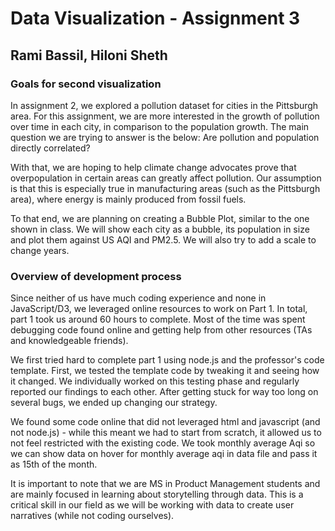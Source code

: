 # Data Visualization - Assignment 3

## Rami Bassil, Hiloni Sheth

### Goals for second visualization
In assignment 2, we explored a pollution dataset for cities in the Pittsburgh area. For this assignment, we are more interested in the growth of pollution over time in each city, in comparison to the population growth. The main question we are trying to answer is the below:
Are pollution and population directly correlated?

With that, we are hoping to help climate change advocates prove that overpopulation in certain areas can greatly affect pollution. Our assumption is that this is especially true  in manufacturing areas (such as the Pittsburgh area), where energy is mainly produced from fossil fuels. 

To that end, we are planning on creating a Bubble Plot, similar to the one shown in class. We will show each city as a bubble, its population in size and plot them against US AQI and PM2.5. We will also try to add a scale to change years. 


### Overview of development process

Since neither of us have much coding experience and none in JavaScript/D3, we leveraged online resources to work on Part 1. In total, part 1 took us around 60 hours to complete. Most of the time was spent debugging code found online and getting help from other resources (TAs and knowledgeable friends). 

We first tried hard to complete part 1 using node.js and the professor's code template. First, we tested the template code by tweaking it and seeing how it changed. We individually worked on this testing phase and regularly reported our findings to each other. After getting stuck for way too long on several bugs, we ended up changing our strategy.

We found some code online that did not leveraged html and javascript (and not node.js) - while this meant we had to start from scratch, it allowed us to not feel restricted with the existing code. We took monthly average Aqi so we can show data on hover for monthly average aqi in data file and pass it as 15th of the month.

It is important to note that we are MS in Product Management students and are mainly focused in learning about storytelling through data. This is a critical skill in our field as we will be working with data to create user narratives (while not coding ourselves).


